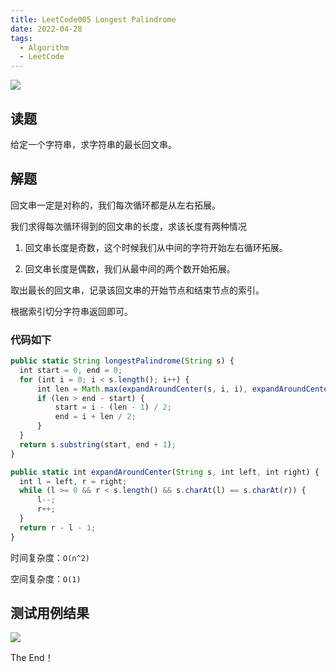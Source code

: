 ```yaml
---
title: LeetCode005 Longest Palindrome
date: 2022-04-28
tags:
  - Algorithm
  - LeetCode
---
```


![](https://peierlong-blog.oss-cn-hongkong.aliyuncs.com/uPic/Longest%20Palindrome.png)

## 读题

给定一个字符串，求字符串的最长回文串。

## 解题

回文串一定是对称的，我们每次循环都是从左右拓展。

我们求得每次循环得到的回文串的长度，求该长度有两种情况

1. 回文串长度是奇数，这个时候我们从中间的字符开始左右循环拓展。

2. 回文串长度是偶数，我们从最中间的两个数开始拓展。

取出最长的回文串，记录该回文串的开始节点和结束节点的索引。

根据索引切分字符串返回即可。

### 代码如下


```jsx
public static String longestPalindrome(String s) {
  int start = 0, end = 0;
  for (int i = 0; i < s.length(); i++) {
      int len = Math.max(expandAroundCenter(s, i, i), expandAroundCenter(s, i, i + 1));
      if (len > end - start) {
          start = i - (len - 1) / 2;
          end = i + len / 2;
      }
  }
  return s.substring(start, end + 1);
}

public static int expandAroundCenter(String s, int left, int right) {
  int l = left, r = right;
  while (l >= 0 && r < s.length() && s.charAt(l) == s.charAt(r)) {
      l--;
      r++;
  }
  return r - l - 1;
}
```


时间复杂度：`O(n^2)`


空间复杂度：`O(1)`

## 测试用例结果

![](https://peierlong-blog.oss-cn-hongkong.aliyuncs.com/uPic/Longest%20Palindrome%201.png)

The End！

